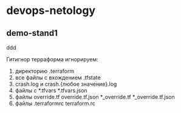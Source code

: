 # devops-netology

## demo-stand1
ddd

Гитигнор терраформа игнорируем:

1. директорию .terraform
2. все файлы c вхождением .tfstate
3. crash.log и crash.{любое значение}.log
4. файлы с *.tfvars *.tfvars.json
5. файлы override.tf override.tf.json *_override.tf *_override.tf.json
6. файлы .terraformrc terraform.rc
